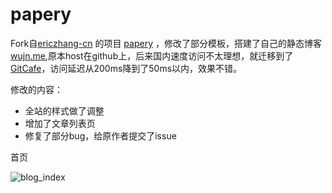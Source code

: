 papery
====
Fork自[ericzhang-cn](https://github.com/ericzhang-cn) 的项目 [papery](https://github.com/ericzhang-cn/papery) ，修改了部分模板，搭建了自己的静态博客[wujn.me](http://wujn.me),原本host在github上，后来国内速度访问不太理想，就迁移到了[GitCafe](http://gitcafe.com)，访问延迟从200ms降到了50ms以内，效果不错。

修改的内容：
* 全站的样式做了调整
* 增加了文章列表页
* 修复了部分bug，给原作者提交了issue

首页

![blog_index](http://7tsy9a.com1.z0.glb.clouddn.com/mewujnblog/blog.png)
